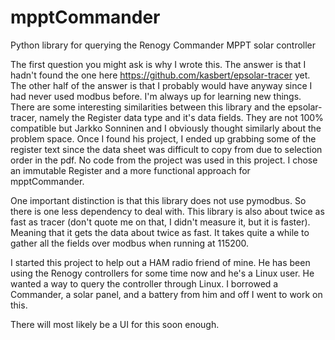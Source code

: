 # mpptCommander
Python library for querying the Renogy Commander MPPT solar controller


The first question you might ask is why I wrote this.  The answer is that I
hadn't found the one here https://github.com/kasbert/epsolar-tracer yet. The
other half of the answer is that I probably would have anyway since I had
never used modbus before. I'm always up for learning new things. There are
some interesting similarities between this library and the epsolar-tracer,
namely the Register data type and it's data fields. They are not 100%
compatible but Jarkko Sonninen and I obviously thought similarly about the
problem space.  Once I found his project, I ended up grabbing some of the
register text since the data sheet was difficult to copy from due to
selection order in the pdf.  No code from the project was used in this
project.  I chose an immutable Register and a more functional approach for
mpptCommander.

One important distinction is that this library does not use pymodbus. So there
is one less dependency to deal with. This library is also about twice as fast 
as tracer (don't quote me on that, I didn't measure it, but it is faster).
Meaning that it gets the data about twice as fast. It takes quite a while to
gather all the fields over modbus when running at 115200.

I started this project to help out a HAM radio friend of mine.  He has been using
the Renogy controllers for some time now and he's a Linux user.  He wanted a way 
to query the controller through Linux.  I borrowed a Commander, a solar panel,
and a battery from him and off I went to work on this.

There will most likely be a UI for this soon enough.
